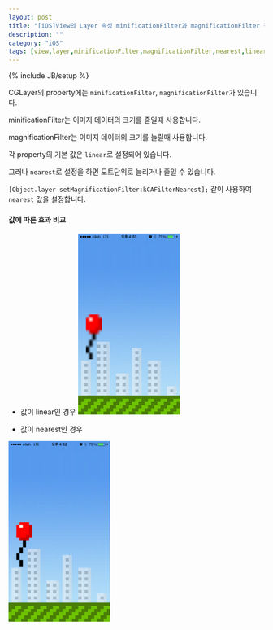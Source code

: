 ```yaml
---
layout: post
title: "[iOS]View의 Layer 속성 minificationFilter과 magnificationFilter 정리"
description: ""
category: "iOS"
tags: [view,layer,minificationFilter,magnificationFilter,nearest,linear]
---
```

{% include JB/setup %}

CGLayer의 property에는 `minificationFilter`, `magnificationFilter`가 있습니다. 

minificationFilter는 이미지 데이터의 크기를 줄일때 사용합니다.

magnificationFilter는 이미지 데이터의 크기를 늘릴때 사용합니다.

각 property의 기본 값은 `linear`로 설정되어 있습니다.

그러나 `nearest`로 설정을 하면 도트단위로 늘리거나 줄일 수 있습니다.

`[Object.layer setMagnificationFilter:kCAFilterNearest];` 같이 사용하여 `nearest` 값을 설정합니다.



#### 값에 따른 효과 비교

- 값이 linear인 경우
<img src="/../../../../image/2014/02/layer-filterRendering-linear.png" alt="linear" style="width: 200px;"/><br/>

- 값이 nearest인 경우
<img src="/../../../../image/2014/02/layer-filterRendering-nearest.png" alt="linear" style="width: 200px;"/>